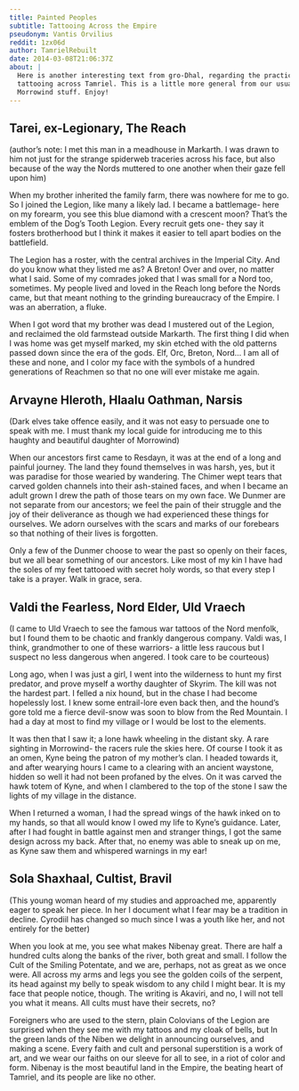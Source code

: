 ```yaml
---
title: Painted Peoples
subtitle: Tattooing Across the Empire
pseudonym: Vantis Orvilius
reddit: 1zx06d
author: TamrielRebuilt
date: 2014-03-08T21:06:37Z
about: |
  Here is another interesting text from gro-Dhal, regarding the practice of
  tattooing across Tamriel. This is a little more general from our usual
  Morrowind stuff. Enjoy!
---
```


## Tarei, ex-Legionary, The Reach

(author’s note: I met this man in a meadhouse in Markarth. I was drawn to him
not just for the strange spiderweb traceries across his face, but also because
of the way the Nords muttered to one another when their gaze fell upon him)

When my brother inherited the family farm, there was nowhere for me to go. So I
joined the Legion, like many a likely lad. I became a battlemage- here on my
forearm, you see this blue diamond with a crescent moon? That’s the emblem of
the Dog’s Tooth Legion. Every recruit gets one- they say it fosters brotherhood
but I think it makes it easier to tell apart bodies on the battlefield.

The Legion has a roster, with the central archives in the Imperial City. And do
you know what they listed me as? A Breton! Over and over, no matter what I said.
Some of my comrades joked that I was small for a Nord too, sometimes. My people
lived and loved in the Reach long before the Nords came, but that meant nothing
to the grinding bureaucracy of the Empire. I was an aberration, a fluke.

When I got word that my brother was dead I mustered out of the Legion, and
reclaimed the old farmstead outside Markarth. The first thing I did when I was
home was get myself marked, my skin etched with the old patterns passed down
since the era of the gods. Elf, Orc, Breton, Nord… I am all of these and none,
and I color my face with the symbols of a hundred generations of Reachmen so
that no one will ever mistake me again.

## Arvayne Hleroth, Hlaalu Oathman, Narsis

(Dark elves take offence easily, and it was not easy to persuade one to speak
with me. I must thank my local guide for introducing me to this haughty and
beautiful daughter of Morrowind)

When our ancestors first came to Resdayn, it was at the end of a long and
painful journey. The land they found themselves in was harsh, yes, but it was
paradise for those wearied by wandering. The Chimer wept tears that carved
golden channels into their ash-stained faces, and when I became an adult grown I
drew the path of those tears on my own face. We Dunmer are not separate from our
ancestors; we feel the pain of their struggle and the joy of their deliverance
as though we had experienced these things for ourselves. We adorn ourselves with
the scars and marks of our forebears so that nothing of their lives is
forgotten.

Only a few of the Dunmer choose to wear the past so openly on their faces, but
we all bear something of our ancestors. Like most of my kin I have had the soles
of my feet tattooed with secret holy words, so that every step I take is a
prayer. Walk in grace, sera.

## Valdi the Fearless, Nord Elder, Uld Vraech

(I came to Uld Vraech to see the famous war tattoos of the Nord menfolk, but I
found them to be chaotic and frankly dangerous company. Valdi was, I think,
grandmother to one of these warriors- a little less raucous but I suspect no
less dangerous when angered. I took care to be courteous)

Long ago, when I was just a girl, I went into the wilderness to hunt my first
predator, and prove myself a worthy daughter of Skyrim. The kill was not the
hardest part. I felled a nix hound, but in the chase I had become hopelessly
lost. I knew some entrail-lore even back then, and the hound’s gore told me a
fierce devil-snow was soon to blow from the Red Mountain. I had a day at most to
find my village or I would be lost to the elements.

It was then that I saw it; a lone hawk wheeling in the distant sky. A rare
sighting in Morrowind- the racers rule the skies here. Of course I took it as an
omen, Kyne being the patron of my mother’s clan. I headed towards it, and after
wearying hours I came to a clearing with an ancient waystone, hidden so well it
had not been profaned by the elves. On it was carved the hawk totem of Kyne, and
when I clambered to the top of the stone I saw the lights of my village in the
distance.

When I returned a woman, I had the spread wings of the hawk inked on to my
hands, so that all would know I owed my life to Kyne’s guidance. Later, after I
had fought in battle against men and stranger things, I got the same design
across my back. After that, no enemy was able to sneak up on me, as Kyne saw
them and whispered warnings in my ear!

## Sola Shaxhaal, Cultist, Bravil

(This young woman heard of my studies and approached me, apparently eager to
speak her piece. In her I document what I fear may be a tradition in decline.
Cyrodiil has changed so much since I was a youth like her, and not entirely for
the better)

When you look at me, you see what makes Nibenay great. There are half a hundred
cults along the banks of the river, both great and small. I follow the Cult of
the Smiling Potentate, and we are, perhaps, not as great as we once were. All
across my arms and legs you see the golden coils of the serpent, its head
against my belly to speak wisdom to any child I might bear. It is my face that
people notice, though. The writing is Akaviri, and no, I will not tell you what
it means. All cults must have their secrets, no?

Foreigners who are used to the stern, plain Colovians of the Legion are
surprised when they see me with my tattoos and my cloak of bells, but In the
green lands of the Niben we delight in announcing ourselves, and making a scene.
Every faith and cult and personal superstition is a work of art, and we wear our
faiths on our sleeve for all to see, in a riot of color and form. Nibenay is the
most beautiful land in the Empire, the beating heart of Tamriel, and its people
are like no other.
